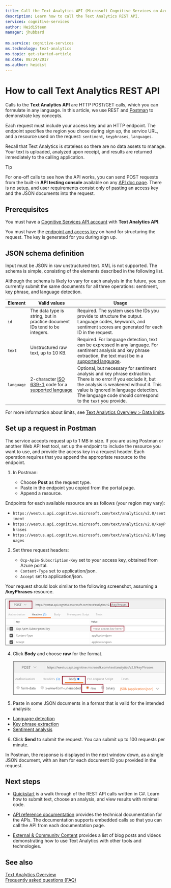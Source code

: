 ```yaml
---
title: Call the Text Analytics API (Microsoft Cognitive Services on Azure) | Microsoft Docs
description: Learn how to call the Text Analytics REST API.
services: cognitive-services
author: HeidiSteen
manager: jhubbard

ms.service: cognitive-services
ms.technology: text-analytics
ms.topic: get-started-article
ms.date: 08/24/2017
ms.author: heidist
---
```


# How to call Text Analytics REST API

Calls to the **Text Analytics API** are HTTP POST/GET calls, which you can formulate in any language. In this article, we use REST and [Postman](https://chrome.google.com/webstore/detail/postman/fhbjgbiflinjbdggehcddcbncdddomop) to demonstrate key concepts.

Each request must include your access key and an HTTP endpoint. The endpoint specifies the region you chose during sign up, the service URL, and a resource used on the request: `sentiment`, `keyphrases`, `languages`. 

Recall that Text Analytics is stateless so there are no data assets to manage. Your text is uploaded, analyzed upon receipt, and results are returned immediately to the calling application.

> [!Tip]
> For one-off calls to see how the API works, you can send POST requests from the built-in **API testing console** available on any [API doc page](https://westus.dev.cognitive.microsoft.com/docs/services/TextAnalytics.V2.0/operations/56f30ceeeda5650db055a3c6). There is no setup, and user requirements consist only of pasting an access key and the JSON documents into the request. 

## Prerequisites

You must have a [Cognitive Services API account](https://docs.microsoft.com/azure/cognitive-services/cognitive-services-apis-create-account) with **Text Analytics API**. 

You must have the [endpoint and access key](text-analytics-howto-accesskey.md) on hand for structuring the request. The key is generated for you during sign up. 

<a name="json-schema"></a>

## JSON schema definition

Input must be JSON in raw unstructured text. XML is not supported. The schema is simple, consisting of the elements described in the following list. 

Although the schema is likely to vary for each analysis in the future, you can currently submit the same documents for all three operations: sentiment, key phrase, and language detection.

| Element | Valid values | Usage |
|---------|--------------|-------|
|`id` |The data type is string, but in practice document IDs tend to be integers. | Required. The system uses the IDs you provide to structure the output. Language codes, keywords, and sentiment scores are generated for each ID in the request.|
|`text` | Unstructured raw text, up to 10 KB. | Required. For language detection, text can be expressed in any language. For sentiment analysis and key phrase extraction, the text must be in a [supported language](overview.md#supported-languages). |
|`language` | 2-character [ISO 639-1](https://en.wikipedia.org/wiki/List_of_ISO_639-1_codes) code for a [supported language](overview.md#supported-languages) | Optional, but necessary for sentiment analysis and key phrase extraction. There is no error if you exclude it, but the analysis is weakened without it. This value is ignored in language detection. The language code should correspond to the `text` you provide. |

For more information about limits, see [Text Analytics Overview > Data limits](overview.md#data-limits). 

## Set up a request in Postman

The service accepts request up to 1 MB in size. If you are using Postman or another Web API test tool, set up the endpoint to include the resource you want to use, and provide the access key in a request header. Each operation requires that you append the appropriate resource to the endpoint. 

1. In Postman:

   + Choose **Post** as the request type.
   + Paste in the endpoint you copied from the portal page.
   + Append a resource.

  Endpoints for each available resource are as follows (your region may vary):

   + `https://westus.api.cognitive.microsoft.com/text/analytics/v2.0/sentiment`
   + `https://westus.api.cognitive.microsoft.com/text/analytics/v2.0/keyPhrases`
   + `https://westus.api.cognitive.microsoft.com/text/analytics/v2.0/languages`

2. Set three request headers:

   + `Ocp-Apim-Subscription-Key` set to your access key, obtained from Azure portal.
   + `Content-Type` set to application/json.
   + `Accept` set to application/json.

  Your request should look similar to the following screenshot, assuming a **/keyPhrases** resource.

   ![Request screenshot with endpoint and headers](../media/text-analytics/postman-request-keyphrase-1.png)

4. Click **Body** and choose **raw** for the format.

   ![Request screenshot with body settings](../media/text-analytics/postman-request-body-raw.png)

5. Paste in some JSON documents in a format that is valid for the intended analysis:

  + [Language detection](text-analytics-howto-language-detection.md)  
  + [Key phrase extraction](text-analytics-howto-keyword-extraction.md)  
  + [Sentiment analysis](text-analytics-howto-sentiment-analysis.md)  

6. Click **Send** to submit the request. You can submit up to 100 requests per minute. 

  In Postman, the response is displayed in the next window down, as a single JSON document, with an item for each document ID you provided in the request.

## Next steps

+ [Quickstart](quick-start.md) is a walk through of the REST API calls written in C#. Learn how to submit text, choose an analysis, and view results with minimal code.

+ [API reference documentation](//go.microsoft.com/fwlink/?LinkID=759346) provides the technical documentation for the APIs. The documentation supports embedded calls so that you can call the API from each documentation page.

+ [External & Community Content](text-analytics-resource-external-community.md) provides a list of blog posts and videos demonstrating how to use Text Analytics with other tools and technologies.

## See also 

 [Text Analytics Overview](overview.md)  
 [Frequently asked questions (FAQ)](text-analytics-resource-faq.md)